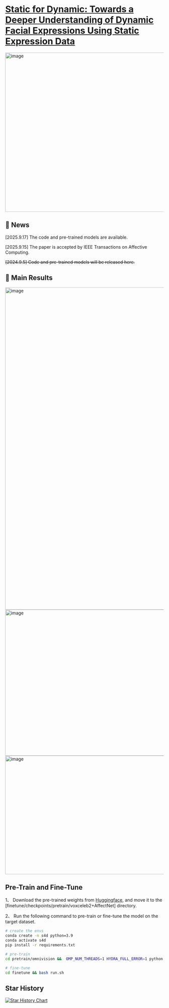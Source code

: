 # [Static for Dynamic: Towards a Deeper Understanding of Dynamic Facial Expressions Using Static Expression Data](https://arxiv.org/pdf/2409.06154)
<img width="1024" height="506" alt="image" src="https://github.com/user-attachments/assets/db750330-84e2-4128-96c3-77c4a8fdc76c" />

## 📰 News


[2025.9.17] The code and pre-trained models are available.

[2025.9.15] The paper is accepted by IEEE Transactions on Affective Computing.

~~[2024.9.5] Code and pre-trained models will be released here.~~

## 🚀 Main Results

<img width="1024" alt="image" src="https://github.com/user-attachments/assets/31b131e1-6530-4486-9bb4-a006fe464d32" />

<img width="1024" height="464" alt="image" src="https://github.com/user-attachments/assets/41904e7a-31cb-4025-badc-4fdc979b1763" />

<img width="1024" height="377" alt="image" src="https://github.com/user-attachments/assets/237962f6-4aa8-4855-b7d0-306df5d0ee73" />


## Pre-Train and Fine-Tune
1、 Download the pre-trained weights from [Huggingface](https://huggingface.co/cyinen/S4D), and move it to the [finetune/checkpoints/pretrain/voxceleb2+AffectNet] directory.

2、 Run the following command to pre-train or fine-tune the model on the target dataset.

```bash
# create the envs
conda create -n s4d python=3.9
conda activate s4d
pip install -r requirements.txt

# pre-train
cd pretrain/omnivision &&  OMP_NUM_THREADS=1 HYDRA_FULL_ERROR=1 python train_app_submitit.py +experiments=videomae/videomae_base_vox2_affectnet

# fine-tune
cd finetune && bash run.sh
```

## Star History

[![Star History Chart](https://api.star-history.com/svg?repos=MSA-LMC/S4D&type=Date)](https://star-history.com/#MSA-LMC/S4D&Date)
